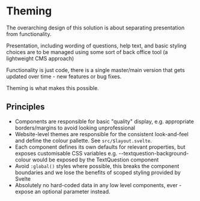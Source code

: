 # Theming

The overarching design of this solution is about separating presentation from functionality.  

Presentation, including wording of questions, help text, and basic styling choices are to be managed using some sort of back office tool (a lightweight CMS approach)  

Functionality is just code, there is a single master/main version that gets updated over time - new features or bug fixes.  

Theming is what makes this possible.

## Principles

- Components are responsible for basic "quality" display, e.g. appropriate borders/margins to avoid looking unprofessional
- Website-level themes are responsible for the consistent look-and-feel and define the colour pallette.  See `src/$layout.svelte`.
- Each component defines its own defaults for relevant properties, but exposes customisable CSS variables
  e.g. --textquestion-background-colour would be exposed by the TextQuestion component
- Avoid `:global()` styles where possible, this breaks the component boundaries and we lose the benefits of scoped styling provided by Svelte
- Absolutely no hard-coded data in any low level components, ever - expose an optional parameter instead.


